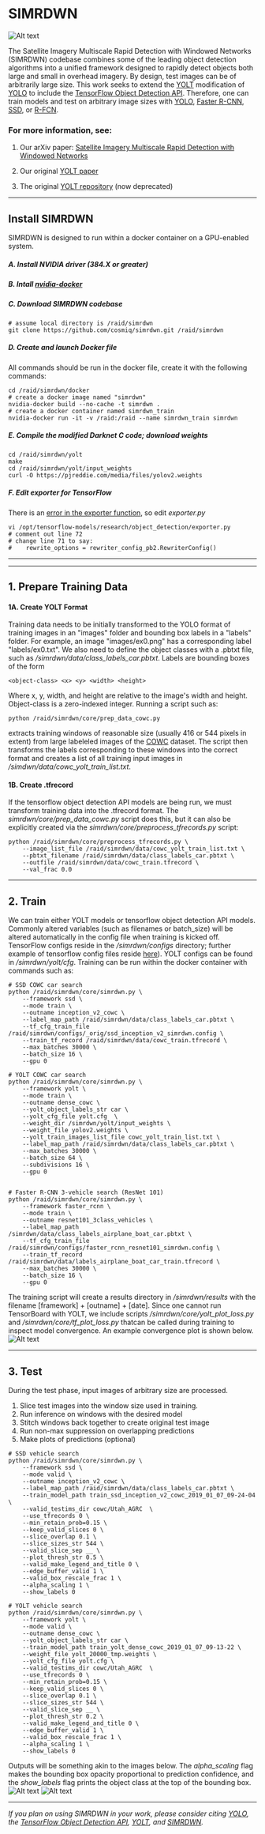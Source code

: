 # SIMRDWN #


![Alt text](/results/__examples/header.jpg?raw=true "")

The Satellite Imagery Multiscale Rapid Detection with Windowed Networks (SIMRDWN) codebase combines some of the leading object detection algorithms into a unified framework designed to rapidly detect objects both large and small in overhead imagery.  By design, test images can be of arbitrarily large size.  This work seeks to extend the [YOLT](https://arxiv.org/abs/1805.09512) modification of [YOLO](https://pjreddie.com/darknet/yolo/) to include the [TensorFlow Object Detection API](https://github.com/tensorflow/models/tree/master/research/object_detection).  Therefore, one can train models and test on arbitrary image sizes with [YOLO](https://pjreddie.com/darknet/yolo/), [Faster R-CNN](https://arxiv.org/abs/1506.01497), [SSD](https://arxiv.org/abs/1512.02325), or [R-FCN](https://arxiv.org/abs/1605.06409).  

### For more information, see:

1. Our arXiv paper: [Satellite Imagery Multiscale Rapid Detection with Windowed Networks](https://arxiv.org/abs/1809.09978)

2. Our original [YOLT paper](https://arxiv.org/abs/1805.09512)

3. The original [YOLT repository](https://github.com/CosmiQ/yolt) (now deprecated)


____
## Install SIMRDWN

SIMRDWN is designed to run within a docker container on a GPU-enabled system.

##### A. Install NVIDIA driver (384.X or greater)  

##### B. Intall [nvidia-docker](https://github.com/NVIDIA/nvidia-docker)

##### C. Download SIMRDWN codebase

    # assume local directory is /raid/simrdwn
	git clone https://github.com/cosmiq/simrdwn.git /raid/simrdwn 

##### D. Create and launch Docker file

All commands should be run in the docker file, create it with the following commands:

    cd /raid/simrdwn/docker
	# create a docker image named "simrdwn"
    nvidia-docker build --no-cache -t simrdwn .   
	# create a docker container named simrdwn_train
    nvidia-docker run -it -v /raid:/raid --name simrdwn_train simrdwn  

##### E. Compile the modified Darknet C code; download weights

    cd /raid/simrdwn/yolt
    make
	cd /raid/simrdwn/yolt/input_weights
	curl -O https://pjreddie.com/media/files/yolov2.weights 

##### F. Edit exporter for TensorFlow

There is an [error in the exporter function](https://github.com/tensorflow/tensorflow/issues/16268), so edit _exporter.py_

	vi /opt/tensorflow-models/research/object_detection/exporter.py
	# comment out line 72
	# change line 71 to say:
	#    rewrite_options = rewriter_config_pb2.RewriterConfig()


____
____

## 1. Prepare Training Data



####  1A. Create YOLT Format

Training data needs to be initially transformed to the YOLO format of training images in an "images" folder and bounding box labels in a "labels" folder.  For example, an image "images/ex0.png" has a corresponding label "labels/ex0.txt". We also need to define the object classes with a .pbtxt file, such as _/simrdwn/data/class\_labels\_car.pbtxt_. Labels are bounding boxes of the form 

    <object-class> <x> <y> <width> <height>

Where x, y, width, and height are relative to the image's width and height. Object-class is a zero-indexed integer. Running a script such as:

	python /raid/simrdwn/core/prep_data_cowc.py 

extracts training windows of reasonable size (usually 416 or 544 pixels in extent) from large labeleled images of the [COWC](https://gdo152.llnl.gov/cowc/) dataset.  The script then transforms the labels corresponding to these windows into the correct format and creates a list of all training input images in _/simdwn/data/cowc\_yolt\_train\_list.txt_.


####  1B. Create .tfrecord 
If the tensorflow object detection API models are being run, we must transform training data into the .tfrecord format.  The _simrdwn/core/prep\_data\_cowc.py_ script does this, but it can also be explicitly created via the _simrdwn/core/preprocess\_tfrecords.py_ script: 
	
	python /raid/simrdwn/core/preprocess_tfrecords.py \
	    --image_list_file /raid/simrdwn/data/cowc_yolt_train_list.txt \
	    --pbtxt_filename /raid/simrdwn/data/class_labels_car.pbtxt \
	    --outfile /raid/simrdwn/data/cowc_train.tfrecord \
	    --val_frac 0.0

____

## 2. Train

We can train either YOLT models or tensorflow object detection API models. Commonly altered variables (such as filenames or batch\_size) will be altered automatically in the config file when training is kicked off.  TensorFlow configs reside in the _/simrdwn/configs_ directory; further example of tensorflow config files reside [here](https://github.com/tensorflow/models/tree/master/research/object_detection/samples/configs)). YOLT configs can be found in _/simrdwn/yolt/cfg_.  Training can be run within the docker container with commands such as:

	# SSD COWC car search
	python /raid/simrdwn/core/simrdwn.py \
		--framework ssd \
		--mode train \
		--outname inception_v2_cowc \
		--label_map_path /raid/simrdwn/data/class_labels_car.pbtxt \
		--tf_cfg_train_file /raid/simrdwn/configs/_orig/ssd_inception_v2_simrdwn.config \
		--train_tf_record /raid/simrdwn/data/cowc_train.tfrecord \
		--max_batches 30000 \
		--batch_size 16 \
		--gpu 0
		
	# YOLT COWC car search
	python /raid/simrdwn/core/simrdwn.py \
		--framework yolt \
		--mode train \
		--outname dense_cowc \
		--yolt_object_labels_str car \
		--yolt_cfg_file yolt.cfg  \
		--weight_dir /simrdwn/yolt/input_weights \
		--weight_file yolov2.weights \
		--yolt_train_images_list_file cowc_yolt_train_list.txt \
		--label_map_path /raid/simrdwn/data/class_labels_car.pbtxt \
		--max_batches 30000 \
		--batch_size 64 \
		--subdivisions 16 \
		--gpu 0
		
		
	# Faster R-CNN 3-vehicle search (ResNet 101)
	python /raid/simrdwn/core/simrdwn.py \
		--framework faster_rcnn \
		--mode train \
		--outname resnet101_3class_vehicles \
		--label_map_path /simrdwn/data/class_labels_airplane_boat_car.pbtxt \
		--tf_cfg_train_file /raid/simrdwn/configs/faster_rcnn_resnet101_simrdwn.config \
		--train_tf_record /raid/simrdwn/data/labels_airplane_boat_car_train.tfrecord \
		--max_batches 30000 \
		--batch_size 16 \
		--gpu 0
		

The training script will create a results directory in _/simrdwn/results_ with the filename [framework] + [outname] + [date].  Since one cannot run TensorBoard with YOLT, we include scripts _/simrdwn/core/yolt_plot_loss.py_ and _/simrdwn/core/tf_plot_loss.py_ thatcan be called during training to inspect model convergence.  An example convergence plot is shown below.
![Alt text](/results/__examples/tf_loss_plot.png?raw=true "Figure 1")

____

## 3. Test

During the test phase, input images of arbitrary size are processed.  

1.	Slice test images into the window size used in training.
2.  Run inference on windows with the desired model
3.  Stitch windows back together to create original test image
4.  Run non-max suppression on overlapping predictions
5.  Make plots of predictions (optional)

<a/>

	
	# SSD vehicle search
	python /raid/simrdwn/core/simrdwn.py \
		--framework ssd \
		--mode valid \
		--outname inception_v2_cowc \
		--label_map_path /raid/simrdwn/data/class_labels_car.pbtxt \
		--train_model_path train_ssd_inception_v2_cowc_2019_01_07_09-24-04 \
		--valid_testims_dir cowc/Utah_AGRC  \
		--use_tfrecords 0 \
		--min_retain_prob=0.15 \
		--keep_valid_slices 0 \
		--slice_overlap 0.1 \
		--slice_sizes_str 544 \
		--valid_slice_sep __ \
		--plot_thresh_str 0.5 \
		--valid_make_legend_and_title 0 \
		--edge_buffer_valid 1 \
		--valid_box_rescale_frac 1 \
		--alpha_scaling 1 \
		--show_labels 0
		
	# YOLT vehicle search
	python /raid/simrdwn/core/simrdwn.py \
		--framework yolt \
		--mode valid \
		--outname dense_cowc \
		--yolt_object_labels_str car \
		--train_model_path train_yolt_dense_cowc_2019_01_07_09-13-22 \
		--weight_file yolt_20000_tmp.weights \
		--yolt_cfg_file yolt.cfg \
		--valid_testims_dir cowc/Utah_AGRC  \
		--use_tfrecords 0 \
		--min_retain_prob=0.15 \
		--keep_valid_slices 0 \
		--slice_overlap 0.1 \
		--slice_sizes_str 544 \
		--valid_slice_sep __ \
		--plot_thresh_str 0.2 \
		--valid_make_legend_and_title 0 \
		--edge_buffer_valid 1 \
		--valid_box_rescale_frac 1 \
		--alpha_scaling 1 \
		--show_labels 0

Outputs will be something akin to the images below.  The _alpha\_scaling_ flag makes the bounding box opacity proportional to prediction confidence, and the _show\_labels_ flag prints the object class at the top of the bounding box.
![Alt text](/results/__examples/ex0.png?raw=true "Figure 2")
![Alt text](/results/__examples/ex1.png?raw=true "Figure 3")
	
	
____	
_If you plan on using SIMRDWN in your work, please consider citing [YOLO](https://arxiv.org/abs/1612.08242), the [TensorFlow Object Detection API](https://arxiv.org/abs/1611.10012), [YOLT](https://arxiv.org/abs/1805.09512), and [SIMRDWN](https://arxiv.org/abs/1809.09978)._
